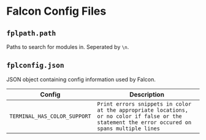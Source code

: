# Falcon Config Files

## ```fplpath.path```
Paths to search for modules in. Seperated by ```\n```.

## ```fplconfig.json```
JSON object containing config information used by Falcon.

| Config     | Description                         |
| ---------------- | -------------------------------- |
| ```TERMINAL_HAS_COLOR_SUPPORT```        | ```Print errors snippets in color at the appropriate locations, or no color if false or the statement the error occured on spans multiple lines```                     |
